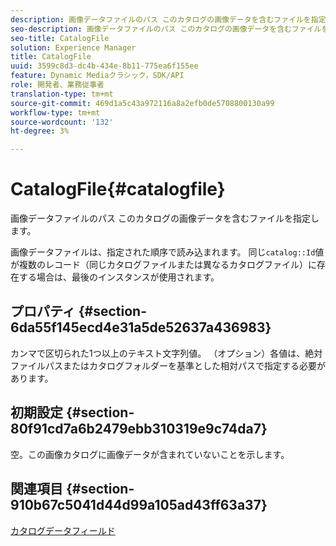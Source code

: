 ```yaml
---
description: 画像データファイルのパス このカタログの画像データを含むファイルを指定します。
seo-description: 画像データファイルのパス このカタログの画像データを含むファイルを指定します。
seo-title: CatalogFile
solution: Experience Manager
title: CatalogFile
uuid: 3599c8d3-dc4b-434e-8b11-775ea6f155ee
feature: Dynamic Mediaクラシック，SDK/API
role: 開発者、業務従事者
translation-type: tm+mt
source-git-commit: 469d1a5c43a972116a8a2efb0de5708800130a99
workflow-type: tm+mt
source-wordcount: '132'
ht-degree: 3%

---
```



# CatalogFile{#catalogfile}

画像データファイルのパス このカタログの画像データを含むファイルを指定します。

画像データファイルは、指定された順序で読み込まれます。 同じ`catalog::Id`値が複数のレコード（同じカタログファイルまたは異なるカタログファイル）に存在する場合は、最後のインスタンスが使用されます。

## プロパティ {#section-6da55f145ecd4e31a5de52637a436983}

カンマで区切られた1つ以上のテキスト文字列値。 （オプション）各値は、絶対ファイルパスまたはカタログフォルダーを基準とした相対パスで指定する必要があります。

## 初期設定 {#section-80f91cd7a6b2479ebb310319e9c74da7}

空。この画像カタログに画像データが含まれていないことを示します。

## 関連項目 {#section-910b67c5041d44d99a105ad43ff63a37}

[カタログデータフィールド](../../../../../is-api/image-catalog/image-serving-api-ref/c-image-catalog-reference/c-overview/c-catalog-data-fields/c-catalog-data-fields.md#concept-b19581028ec44f98b9f5943624403d29)
